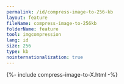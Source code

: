 ```yaml
---
permalink: /id/compress-image-to-256-kb
layout: feature
fileName: compress-image-to-256kb
folderName: feature
tool: imgcompression
lang: id
size: 256
type: kb
nointernationalization: true
---
```

{%- include compress-image-to-X.html -%}
      